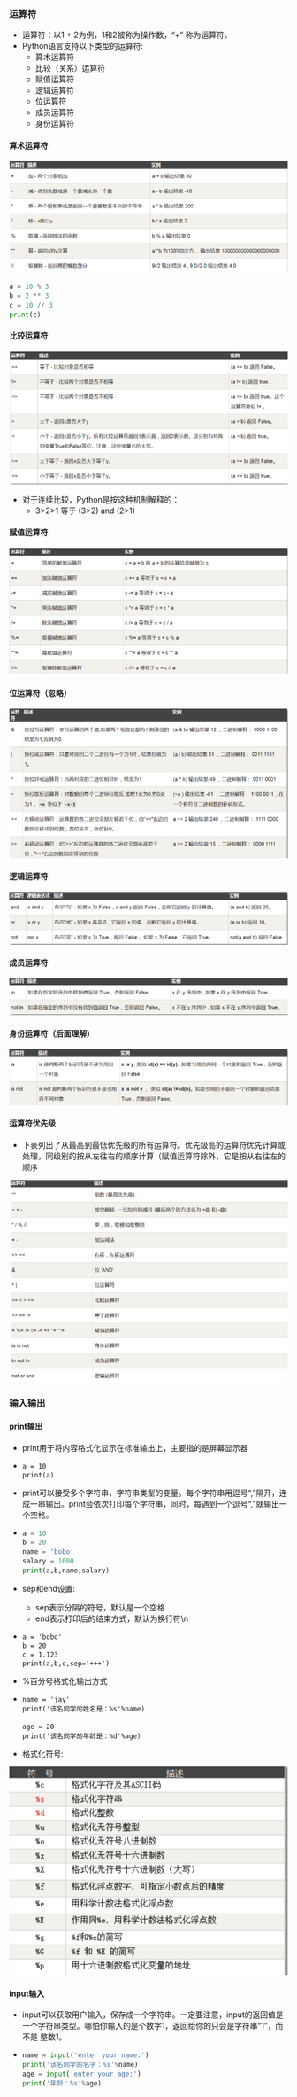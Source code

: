 ### 运算符

- 运算符：以1 + 2为例，1和2被称为操作数，“+” 称为运算符。
- Python语言支持以下类型的运算符:
  - 算术运算符
  - 比较（关系）运算符
  - 赋值运算符
  - 逻辑运算符
  - 位运算符
  - 成员运算符
  - 身份运算符

#### 算术运算符

![14](imgs/14.png)

```python
a = 10 % 3
b = 2 ** 3
c = 10 // 3
print(c)
```

#### 比较运算符

![15](imgs/15.png)

- 对于连续比较，Python是按这种机制解释的：
  - 3>2>1 等于 (3>2) and (2>1)

#### 赋值运算符

![16](imgs/16.png)

#### 位运算符（忽略）

![17](imgs/17.png)

#### 逻辑运算符

![18](imgs/18.png)

#### 成员运算符

![19](imgs/19.png)

#### 身份运算符（后面理解）

![20](imgs/20.png)



#### 运算符优先级

- 下表列出了从最高到最低优先级的所有运算符。优先级高的运算符优先计算或处理，同级别的按从左往右的顺序计算（赋值运算符除外，它是按从右往左的顺序

![21](imgs/21.png)

### 输入输出

#### print输出

- print用于将内容格式化显示在标准输出上，主要指的是屏幕显示器

- ```
  a = 10
  print(a)

- print可以接受多个字符串，字符串类型的变量。每个字符串用逗号“,”隔开，连成一串输出。print会依次打印每个字符串，同时，每遇到一个逗号“,”就输出一个空格。

- ```python
  a = 10
  b = 20
  name = 'bobo'
  salary = 1000
  print(a,b,name,salary)

- sep和end设置:

  - sep表示分隔的符号，默认是一个空格
  - end表示打印后的结束方式，默认为换行符\n

- ```
  a = 'bobo'
  b = 20
  c = 1.123
  print(a,b,c,sep='+++')
  ```


- %百分号格式化输出方式

- ```
  name = 'jay'
  print('该名同学的姓名是：%s'%name)
  
  age = 20
  print('该名同学的年龄是：%d'%age)
  ```
  
- 格式化符号:

![22](imgs/22.png)

#### input输入

- input可以获取用户输入，保存成一个字符串。一定要注意，input的返回值是一个字符串类型。哪怕你输入的是个数字1，返回给你的只会是字符串“1”，而不是 整数1。

- ```python
  name = input('enter your name:')
  print('该名同学的名字：%s'%name)
  age = input('enter your age:')
  print('年龄：%s'%age)
  ```
  
  
  
  